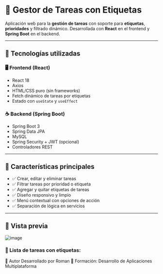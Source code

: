 # 📝 Gestor de Tareas con Etiquetas

Aplicación web para la **gestión de tareas** con soporte para **etiquetas**, **prioridades** y filtrado dinámico. Desarrollada con **React** en el frontend y **Spring Boot** en el backend.

---

## 🚀 Tecnologías utilizadas

### 🖥️ Frontend (React)
- React 18
- Axios
- HTML/CSS puro (sin frameworks)
- Fetch dinámico de tareas por etiquetas
- Estado con `useState` y `useEffect`

### ☕ Backend (Spring Boot)
- Spring Boot 3
- Spring Data JPA
- MySQL
- Spring Security + JWT (opcional)
- Controladores REST

---

## 🎯 Características principales

- ✅ Crear, editar y eliminar tareas
- ✅ Filtrar tareas por prioridad o etiqueta
- ✅ Agregar y quitar etiquetas de tareas
- ✅ Diseño responsivo y limpio
- ✅ Menú contextual con opciones de acción
- ✅ Separación de lógica en servicios

---

## 🧠 Vista previa
![image](https://github.com/user-attachments/assets/5ca6522e-3ffc-4d04-98b5-8958aee44111)


### 🎨 Lista de tareas con etiquetas:

📌 Autor
Desarrollado por Roman
💼 Formación: Desarrollo de Aplicaciones Multiplataforma

